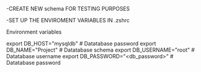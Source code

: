 -CREATE NEW schema FOR TESTING PURPOSES

-SET UP THE ENVIROMENT VARIABLES IN .zshrc

Environment variables


export DB_HOST="mysqldb" # Datatabase password
export DB_NAME="Project" # Datatabase schema
export DB_USERNAME="root" # Datatabase username
export DB_PASSWORD="<db_password>" # Datatabase password



